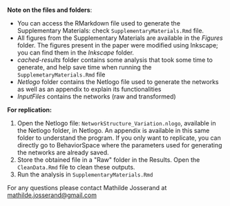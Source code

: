 **Note on the files and folders**:

- You can access the RMarkdown file used to generate the Supplementary Materials: check `SupplementaryMaterials.Rmd` file.
- All figures from the Supplementary Materials are available in the *Figures* folder. The figures present in the paper were modified using Inkscape; you can find them in the *Inkscape* folder.
- *cached-results* folder contains some analysis that took some time to generate, and help save time when running the `SupplemetaryMaterials.Rmd` file
- *Netlogo* folder contains the Netlogo file used to generate the networks as well as an appendix to explain its functionalities
- *InputFiles* contains the networks (raw and transformed)

**For replication:**

 1. Open the Netlogo file: `NetworkStructure_Variation.nlogo`, available in the Netlogo folder, in Netlogo. An appendix is available in this same folder to understand the program. If you only want to replicate, you can directly go to BehaviorSpace where the parameters used for generating the networks are already saved.
 2. Store the obtained file in a "Raw" folder in the Results. Open the `CleanData.Rmd` file to clean these outputs. 
 3. Run the analysis in `SupplementaryMaterials.Rmd`

For any questions please contact Mathilde Josserand at mathilde.josserand@gmail.com
